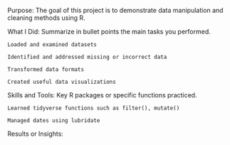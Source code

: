 Purpose: The goal of this project is to demonstrate data manipulation and cleaning methods using R.

What I Did: Summarize in bullet points the main tasks you performed.

	Loaded and examined datasets

	Identified and addressed missing or incorrect data

	Transformed data formats

	Created useful data visualizations

Skills and Tools: Key R packages or specific functions practiced.

	Learned tidyverse functions such as filter(), mutate()

	Managed dates using lubridate

Results or Insights:
